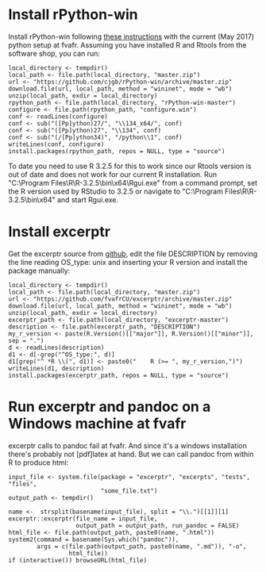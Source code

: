 <!-- howto_fva.md is generated from howto_fva.Rmd. Please edit that file -->

# Install rPython-win
Install rPython-win following 
[these instructions](https://github.com/cjgb/rPython-win)
with the current (May 2017) python setup at fvafr. 
Assuming you have installed R and Rtools from the software shop, you can run:


```
local_directory <- tempdir()
local_path <- file.path(local_directory, "master.zip")
url <- "https://github.com/cjgb/rPython-win/archive/master.zip"
download.file(url, local_path, method = "wininet", mode = "wb")
unzip(local_path, exdir = local_directory)
rpython_path <- file.path(local_directory, "rPython-win-master")
configure <- file.path(rpython_path, "configure.win")
conf <- readLines(configure)
conf <- sub("([Pp]ython)27/", "\\134_x64/", conf)
conf <- sub("([Pp]ython)27", "\\134", conf)
conf <- sub("(/[Pp]ython34)", "/python\\1", conf)
writeLines(conf, configure)
install.packages(rpython_path, repos = NULL, type = "source")
```
To date you need to use R 3.2.5 for this to work since our Rtools version is out
of date and does not work for our current R installation. 
Run "C:\Program Files\R\R-3.2.5\bin\x64\Rgui.exe" from a command prompt, set the 
R version used by RStudio to 3.2.5 or 
navigate to "C:\Program Files\R\R-3.2.5\bin\x64" and start Rgui.exe.

# Install excerptr

Get the excerptr source from 
[github](https://github.com/fvafrCU/excerptr), 
edit the file DESCRIPTION by removing the line reading
    OS_type: unix
and inserting your R version and install the package manually:

```
local_directory <- tempdir()
local_path <- file.path(local_directory, "master.zip")
url <- "https://github.com/fvafrCU/excerptr/archive/master.zip"
download.file(url, local_path, method = "wininet", mode = "wb")
unzip(local_path, exdir = local_directory)
excerptr_path <- file.path(local_directory, "excerptr-master")
description <- file.path(excerptr_path, "DESCRIPTION")
my_r_version <- paste(R.Version()[["major"]], R.Version()[["minor"]], sep = ".")
d <- readLines(description)
d1 <- d[-grep("^OS_type:", d)]
d1[grep("^ *R \\(", d1)] <- paste0("    R (>= ", my_r_version,")")
writeLines(d1, description)
install.packages(excerptr_path, repos = NULL, type = "source")
```

# Run excerptr and pandoc on a Windows machine at fvafr

excerptr calls to pandoc fail at fvafr. And since it's a windows installation 
there's probably not [pdf]latex at hand. 
But we can call pandoc from within R to produce html:

```
input_file <- system.file(package = "excerptr", "excerpts", "tests", "files", 
                          "some_file.txt")
output_path <- tempdir()

name <-  strsplit(basename(input_file), split = "\\.")[[1]][1]
excerptr::excerptr(file_name = input_file,
                   output_path = output_path, run_pandoc = FALSE)
html_file <- file.path(output_path, paste0(name, ".html"))
system2(command = basename(Sys.which("pandoc")), 
        args = c(file.path(output_path, paste0(name, ".md")), "-o", 
                 html_file))                     
if (interactive()) browseURL(html_file)
```


